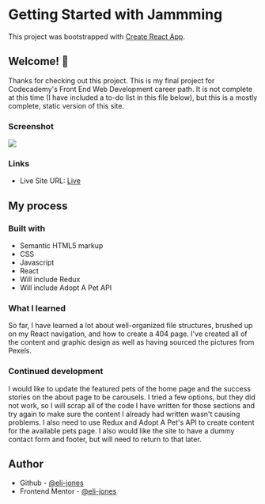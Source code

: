# Getting Started with Jammming

This project was bootstrapped with [Create React App](https://github.com/facebook/create-react-app).

## Welcome! 👋

Thanks for checking out this project. This is my final project for Codecademy's Front End Web Development career path. It is not complete at this time (I have included a to-do list in this file below), but this is a mostly complete, static version of this site.

### Screenshot

![](./bhr.PNG)

### Links

- Live Site URL: [Live](https://eli-jones-bhr.netlify.app/)

## My process

### Built with

- Semantic HTML5 markup
- CSS
- Javascript
- React
- Will include Redux
- Will include Adopt A Pet API

### What I learned

So far, I have learned a lot about well-organized file structures, brushed up on my React navigation, and how to create a 404 page. I've created all of the content and graphic design as well as having sourced the pictures from Pexels.

### Continued development
I would like to update the featured pets of the home page and the success stories on the about page to be carousels. I tried a few options, but they did not work, so I will scrap all of the code I have written for those sections and try again to make sure the content I already had written wasn't causing problems. I also need to use Redux and Adopt A Pet's API to create content for the available pets page. I also would like the site to have a dummy contact form and footer, but will need to return to that later.

## Author

- Github - [@eli-jones](https://github.com/eli-jones)
- Frontend Mentor - [@eli-jones](https://www.frontendmentor.io/profile/eli-jones)
